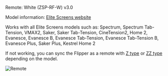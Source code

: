 Remote: White (ZSP-RF-W) v3.0

Model information: [Elite Screens website](https://elitescreens.com/products/rf-remote/)

Works with all Elite Screens models such as: Spectrum, Spectrum Tab-Tension, VMAX2, Saker, Saker Tab-Tension, CineTension2, Home 2, Evanesce, Evanesce B, Evanesce Tab-Tension, Evanesce Tab-Tension B, Evanesce Plus, Saker Plus, Kestrel Home 2

If not working, you can sync the Flipper as a remote with [Z type](https://elitescreens.com/wp-content/uploads/RFSync_Instructions_ZType.pdf) or [ZZ type](https://elitescreens.com/wp-content/uploads/RFSync_Instructions_ZZType.pdf) depending on the model.

![Remote](https://github.com/UberGuidoZ/Flipper/assets/57457139/fb40c599-905d-4689-aa37-958c444dbade)
